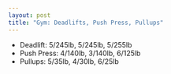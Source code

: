 ```yaml
---
layout: post
title: "Gym: Deadlifts, Push Press, Pullups"
---
```


- Deadlift: 5/245lb, 5/245lb, 5/255lb
- Push Press: 4/140lb, 3/140lb, 6/125lb
- Pullups: 5/35lb, 4/30lb, 6/25lb
